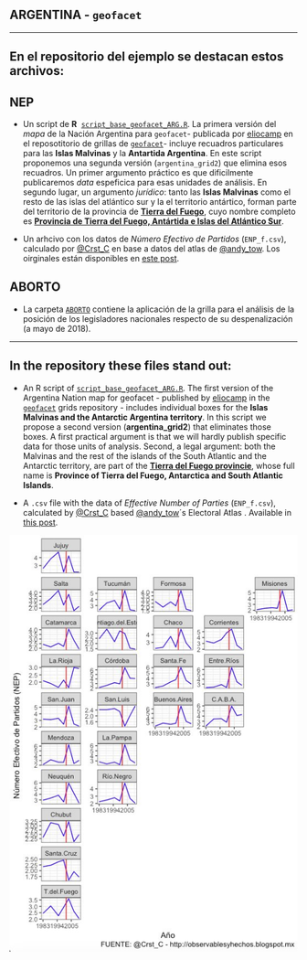## ARGENTINA - `geofacet`
------
## En el repositorio del ejemplo se destacan estos archivos: 

## NEP 
* Un script de **R**  [`script_base_geofacet_ARG.R`](https://github.com/TuQmano/geofacet_ARG/blob/master/ARGENTINA/script_base_geofacet_ARG.R). La primera versión del _mapa_ de la Nación Argentina para `geofacet`- publicada por [eliocamp](https://github.com/eliocamp) en el reposotitorio de grillas de [`geofacet`](https://hafen.github.io/geofacet/rd.html#grids_1)- incluye recuadros particulares para las **Islas Malvinas** y la **Antartida Argentina**. En este script proponemos una segunda versión (`argentina_grid2`) que elimina esos recuadros. Un primer argumento práctico es que dificilmente publicaremos _data_ espeficica para esas unidades de análisis. En segundo lugar, un argumento _jurídico_: tanto las **Islas Malvinas** como el resto de las islas del atlántico sur y la el territorio antártico, forman parte del territorio de la provincia de [**Tierra del Fuego**](https://github.com/TuQmano/geofacet_ARG/tree/master/TIERRA_DEL_FUEGO), cuyo nombre completo es [**Provincia de Tierra del Fuego, Antártida e Islas del Atlántico Sur**](https://es.wikipedia.org/wiki/Provincia_de_Tierra_del_Fuego,_Ant%C3%A1rtida_e_Islas_del_Atl%C3%A1ntico_Sur).


* Un arhcivo con los datos de *Número Efectivo de Partidos* (`ENP_f.csv`), calculado por [@Crst_C](https://twitter.com/Crst_C/) en base a datos del atlas de [@andy_tow](https://twitter.com/andy_tow/). Los oirginales están disponibles en [este post](http://observablesyhechos.blogspot.mx/2014/08/numero-efectivo-de-partidos-en.html). 


## ABORTO 

* La carpeta [`ABORTO`](https://github.com/TuQmano/geofacet_ARG/tree/master/ARGENTINA/ABORTO) contiene la aplicación de la grilla para el análisis de la posición de los legisladores nacionales respecto de su despenalización (a mayo de 2018). 
----

## In the repository these files stand out:

* An R script of [`script_base_geofacet_ARG.R`](https://github.com/TuQmano/geofacet_ARG/blob/master/ARGENTINA/script_base_geofacet_ARG.R).  The first version of the Argentina Nation map for geofacet - published by [eliocamp](https://github.com/eliocamp) in the [`geofacet`](https://hafen.github.io/geofacet/rd.html#grids_1) grids repository - includes individual boxes for the **Islas Malvinas and the Antarctic Argentina territory**. In this script we propose a second version (**argentina_grid2**) that eliminates those boxes. A first practical argument is that we will hardly publish specific data for those units of analysis. Second, a legal argument: both the Malvinas and the rest of the islands of the South Atlantic and the Antarctic territory, are part of the [**Tierra del Fuego provincie**](https://github.com/TuQmano/geofacet_ARG/tree/master/TIERRA_DEL_FUEGO), whose full name is **Province of Tierra del Fuego, Antarctica and South Atlantic Islands**.


* A `.csv` file with the data of *Effective Number of Parties* (`ENP_f.csv`), calculated by [@Crst_C](https://twitter.com/Crst_C/)  based [@andy_tow](https://twitter.com/andy_tow/)´s Electoral Atlas . Available in [this post](http://observablesyhechos.blogspot.mx/2014/08/numero-efectivo-de-partidos-en.html).


![ARGENTINA](https://raw.githubusercontent.com/TuQmano/geofacet_ARG/master/ARGENTINA/ARGplot.png)
